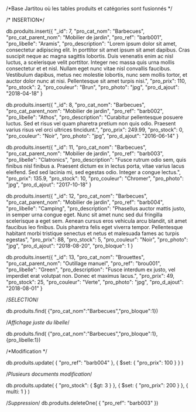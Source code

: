 /*Base Jartitou où les tables produits et catégories sont fusionnés */

/* INSERTION*/

 db.produits.insert({
    "_id": 7,
    "pro_cat_nom": "Barbecues",
    "pro_cat_parent_nom": "Mobilier de jardin",
    "pro_ref": "barb001",
    "pro_libelle": "Aramis",
    "pro_description": "Lorem ipsum dolor sit amet, consectetur adipiscing elit. In porttitor sit amet ipsum sit amet dapibus. Cras suscipit neque ac magna sagittis lobortis. Duis venenatis enim ac nisl luctus, a scelerisque velit porttitor. Integer nec massa quis urna mollis consectetur et et nisl. Nullam eget nunc vitae nisl convallis faucibus. Vestibulum dapibus, metus nec molestie lobortis, nunc sem mollis tortor, et auctor dolor nunc at nisi. Pellentesque sit amet turpis nisi.",
    "pro_prix": 110,
    "pro_stock": 2,
    "pro_couleur": "Brun",
    "pro_photo": "jpg",
    "pro_d_ajout": "2018-04-18"
}

 db.produits.insert({
    "_id": 8,
    "pro_cat_nom": "Barbecues",
    "pro_cat_parent_nom": "Mobilier de jardin",
    "pro_ref": "barb002",
    "pro_libelle": "Athos",
    "pro_description": "Curabitur pellentesque posuere luctus. Sed et risus vel quam pharetra pretium non quis odio. Praesent varius risus vel orci ultrices tincidunt.",
    "pro_prix": 249.99,
    "pro_stock": 0,
    "pro_couleur": "Noir",
    "pro_photo": "jpg",
    "pro_d_ajout": "2016-06-14"
}

db.produits.insert({
    "_id": 11,
    "pro_cat_nom": "Barbecues",
    "pro_cat_parent_nom": "Mobilier de jardin",
    "pro_ref": "barb003",
    "pro_libelle": "Clatronics",
    "pro_description": "Fusce rutrum odio sem, quis finibus nisl finibus a. Praesent dictum ex in lectus porta, vitae varius lacus eleifend. Sed sed lacinia mi, sed egestas odio. Integer a congue lectus.",
    "pro_prix": 135.9,
    "pro_stock": 10,
    "pro_couleur": "Chromer",
    "pro_photo": "jpg",
    "pro_d_ajout": "2017-10-18"
}

db.produits.insert({
    "_id": 12,
    "pro_cat_nom": "Barbecues",
    "pro_cat_parent_nom": "Mobilier de jardin",
    "pro_ref": "barb004",
    "pro_libelle": "Camping",
    "pro_description": "Phasellus auctor mattis justo, in semper urna congue eget. Nunc sit amet nunc sed dui fringilla scelerisque a eget sem. Aenean cursus eros vehicula arcu blandit, sit amet faucibus leo finibus. Duis pharetra felis eget viverra tempor. Pellentesque habitant morbi tristique senectus et netus et malesuada fames ac turpis egestas",
    "pro_prix": 88,
    "pro_stock": 5,
    "pro_couleur": "Noir",
    "pro_photo": "jpg",
    "pro_d_ajout": "2018-08-20",
    "pro_bloque": 1
}

db.produits.insert({
    "_id": 13,
    "pro_cat_nom": "Brouettes",
    "pro_cat_parent_nom": "Outillage manuel",
    "pro_ref": "brou001",
    "pro_libelle": "Green",
    "pro_description": "Fusce interdum ex justo, vel imperdiet erat volutpat non. Donec et maximus lacus.",
    "pro_prix": 49,
    "pro_stock": 25,
    "pro_couleur": "Verte",
    "pro_photo": "jpg",
    "pro_d_ajout": "2018-08-01"
}

/*SELECTION*/

db.produits.find(
   {"pro_cat_nom":"Barbecues","pro_bloque":1})

/*Affichage juste du libelle*/

db.produits.find(
   {"pro_cat_nom":"Barbecues","pro_bloque":1},{pro_libelle:1})

/*Modification */

 db.produits.update( { "pro_ref": "barb004" }, { $set: { "pro_prix": 100 } } )

 /*Plusieurs documents modification*/

 db.produits.update( { "pro_stock": { $gt: 3 } }, { $set: { "pro_prix": 200 } }, { multi: 1 } )

/*Suppression*/
db.produits.deleteOne( { "pro_ref": "barb003" })